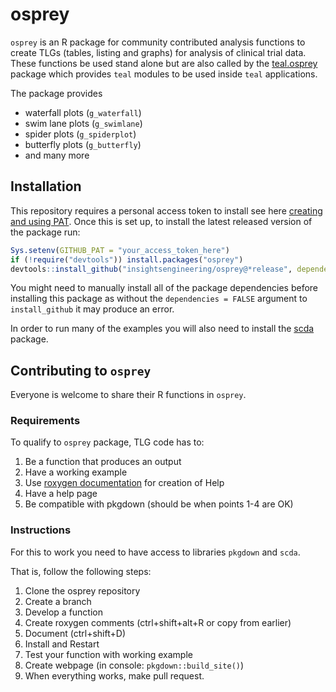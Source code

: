 
# osprey

`osprey` is an R package for community contributed analysis functions to
create TLGs (tables, listing and graphs) for analysis of clinical trial data.
These functions be used stand alone but are also called by the
[teal.osprey](https://github.com/insightsengineering/teal.osprey) package which provides `teal` modules to be used
inside `teal` applications.

The package provides
- waterfall plots (`g_waterfall`)
- swim lane plots (`g_swimlane`)
- spider plots (`g_spiderplot`)
- butterfly plots (`g_butterfly`)
- and many more

## Installation

This repository requires a personal access token to install see here [creating and using PAT](https://docs.github.com/en/github/authenticating-to-github/keeping-your-account-and-data-secure/creating-a-personal-access-token). Once this is set up, to install the latest released version of the package run:

```r
Sys.setenv(GITHUB_PAT = "your_access_token_here")
if (!require("devtools")) install.packages("osprey")
devtools::install_github("insightsengineering/osprey@*release", dependencies = FALSE)
```

You might need to manually install all of the package dependencies before installing this package as without
the `dependencies = FALSE` argument to `install_github` it may produce an error.

In order to run many of the examples you will also need to install the [scda](https://github.com/insightsengineering/scda) package.

## Contributing to `osprey`

Everyone is welcome to share their R functions in `osprey`.

### Requirements

To qualify to `osprey` package, TLG code has to:

1. Be a function that produces an output
2. Have a working example
3. Use [roxygen documentation](http://r-pkgs.had.co.nz/man.html) for creation of Help
4. Have a help page
5. Be compatible with pkgdown (should be when points 1-4 are OK)

### Instructions

For this to work you need to have access to libraries `pkgdown` and `scda`.

That is, follow the following steps:

1. Clone the osprey repository
2. Create a branch
3. Develop a function
4. Create roxygen comments (ctrl+shift+alt+R or copy from earlier)
5. Document (ctrl+shift+D)
6. Install and Restart
7. Test your function with working example
8. Create webpage (in console: `pkgdown::build_site()`)
9. When everything works, make pull request.

